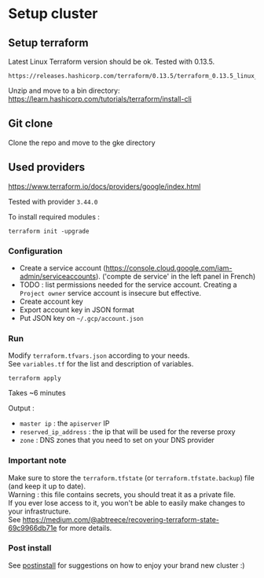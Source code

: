 # Setup cluster

## Setup terraform

Latest Linux Terraform version should be ok. Tested with 0.13.5.  
```
https://releases.hashicorp.com/terraform/0.13.5/terraform_0.13.5_linux_amd64.zip
```

Unzip and move to a bin directory: https://learn.hashicorp.com/tutorials/terraform/install-cli

## Git clone

Clone the repo and move to the gke directory

## Used providers

https://www.terraform.io/docs/providers/google/index.html

Tested with provider `3.44.0`

To install required modules :  
```
terraform init -upgrade
```


### Configuration  

* Create a service account (https://console.cloud.google.com/iam-admin/serviceaccounts).  ('compte de service' in the left panel in French)
* TODO : list permissions needed for the service account. Creating a `Project owner` service account is insecure but effective.
* Create account key
* Export account key in JSON format  
* Put JSON key on `~/.gcp/account.json`

### Run  

Modify `terraform.tfvars.json` according to your needs.  
See `variables.tf` for the list and description of variables.  

```
terraform apply
```  

Takes ~6 minutes  

Output : 
* `master ip` : the `apiserver` IP 
* `reserved_ip_address` : the ip that will be used for the reverse proxy
* `zone` : DNS zones that you need to set on your DNS provider

### Important note  

Make sure to store the `terraform.tfstate` (or `terraform.tfstate.backup`) file (and keep it up to date).  
Warning : this file contains secrets, you should treat it as a private file.  
If you ever lose access to it, you won't be able to easily make changes to your infrastructure.  
See https://medium.com/@abtreece/recovering-terraform-state-69c9966db71e for more details.

### Post install

See [postinstall](postinstall/README.md) for suggestions on how to enjoy your brand new cluster :)
